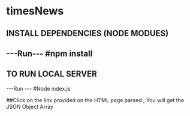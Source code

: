 # timesNews

## INSTALL DEPENDENCIES (NODE MODUES)
---Run---
#npm install
---
## TO RUN LOCAL SERVER
---Run ---
#Node index.js

##Click on the link provided on the HTML page parsed , You will get the JSON Object Array
